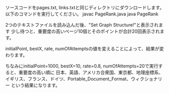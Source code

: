 ソースコードをpages.txt, links.txtと同じディレクトリにダウンロードします。
以下のコマンドを実行してください。
javac PageRank.java
java PageRank

2つのテキストファイルを読み込んだ後、"Set Graph Structure!"と表示されます
少し待つと、重要度の高いページ10個とそのポイントが合計20回表示されます。

initialPoint, bestX, rate, numOfAttemptsの値を変えることによって、結果が変わります。

ちなみにinitialPoint=1000, bestX=10, rate=0.8, numOfAttempts=20で実行すると、重要度の高い順に
日本、英語、アメリカ合衆国、東京都、地理座標系、イギリス、フランス、ドイツ、Portable_Document_Format、ウィクショナリー
という結果になります。
